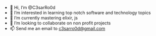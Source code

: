 - 👋 Hi, I’m @C3sarRo0d
- 👀 I’m interested in learning top notch software and technology topics
- 🌱 I’m currently mastering elixir, js
- 💞️ I’m looking to collaborate on non profit projects
- 📫 Send me an email to c3sarro0d@gmail.com
